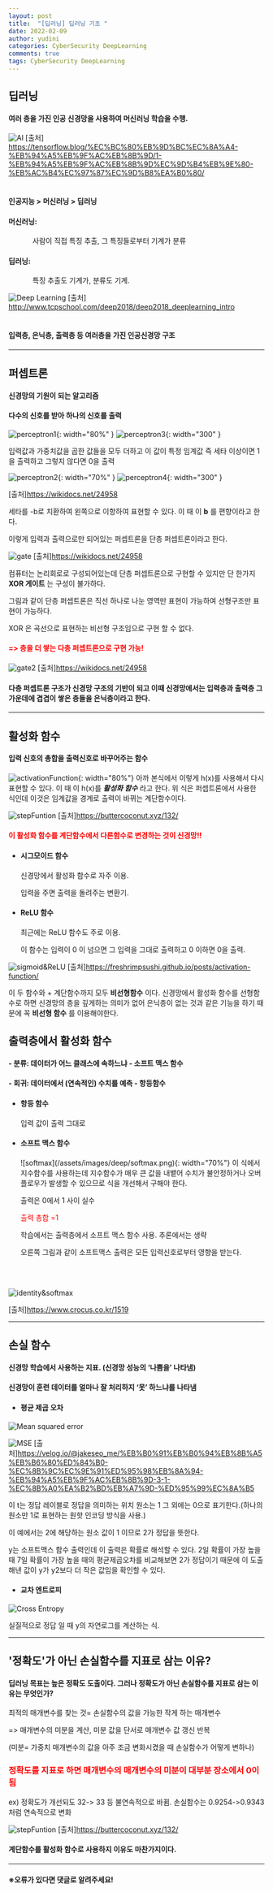 ```yaml
---
layout: post
title:  "[딥러닝] 딥러닝 기초 "
date: 2022-02-09
author: yudini
categories: CyberSecurity DeepLearning
comments: true
tags: CyberSecurity DeepLearning
---
```


## 딥러닝 
####  여러 층을 가진 인공 신경망을 사용하여 머신러닝 학습을 수행.
![AI](/assets/images/deep/AI.png)
[출처] <https://tensorflow.blog/%EC%BC%80%EB%9D%BC%EC%8A%A4-%EB%94%A5%EB%9F%AC%EB%8B%9D/1-%EB%94%A5%EB%9F%AC%EB%8B%9D%EC%9D%B4%EB%9E%80-%EB%AC%B4%EC%97%87%EC%9D%B8%EA%B0%80/>
<br>
<br>

<h4> 인공지능 > 머신러닝 > 딥러닝 </h4> 
<h4> 머신러닝: </h4>
&nbsp; &nbsp; &nbsp; &nbsp; &nbsp; &nbsp; 사람이 직접 특징 추출, 그 특징들로부터 기계가 분류

<h4>딥러닝:</h4> 
&nbsp; &nbsp; &nbsp; &nbsp; &nbsp; &nbsp; 특징 추출도 기계가, 분류도 기계. 

![Deep Learning](/assets/images/deep/deepLearn.png)
[출처] <http://www.tcpschool.com/deep2018/deep2018_deeplearning_intro>
<br>
<br>

#### 입력층, 은닉층, 출력층 등 여러층을 가진 인공신경망 구조 

<hr>

## 퍼셉트론
#### 신경망의 기원이 되는 알고리즘
#### 다수의 신호를 받아 하나의 신호를 출력 

![perceptron1](/assets/images/deep/perceptron1.png){: width="80%" }
![perceptron3](/assets/images/deep/perceptron3.png){: width="300" }

입력값과 가중치값을 곱한 값들을 모두 더하고 이 값이 특정 임계값 즉 세타 이상이면 1을 출력하고 그렇지 않다면 0을 출력

![perceptron2](/assets/images/deep/perceptron2.png){: width="70%" }
![perceptron4](/assets/images/deep/perceptron4.png){: width="300" }

[출처]<https://wikidocs.net/24958>

세타를 -b로 치환하여 왼쪽으로 이항하여 표현할 수 있다. 이 때 이 **b** 를 편향이라고 한다.

이렇게 입력과 출력으로만 되어있는 퍼셉트론을 단층 퍼셉트론이라고 한다.

![gate](/assets/images/deep/gate.jpg)
[출처]<https://wikidocs.net/24958>

컴퓨터는 논리회로로 구성되어있는데 단층 퍼셉트론으로 구현할 수 있지만 단 한가지 **XOR 게이트** 는 구성이 불가하다. 

그림과 같이 단층 퍼셉트론은 직선 하나로 나눈 영역만 표현이 가능하여 선형구조만 표현이 가능하다. 

XOR 은 곡선으로 표현하는 비선형 구조임으로 구현 할 수 없다. 

<h4 style="color:red"> => 층을 더 쌓는 다층 퍼셉트론으로 구현 가능! </h4>

![gate2](/assets/images/deep/gate2.png)
[출처]<https://wikidocs.net/24958>

#### 다층 퍼셉트론 구조가 신경망 구조의 기반이 되고 이때 신경망에서는 입력층과 출력층 그 가운데에 겹겹이 쌓은 층들을 은닉층이라고 한다.

<hr>

## 활성화 함수

#### 입력 신호의 총합을 출력신호로 바꾸어주는 함수
![activationFunction](/assets/images/deep/activationF.png){: width="80%"}
아까 본식에서 이렇게 h(x)를 사용해서 다시 표현할 수 있다. 
이 때 이 h(x)를 ***활성화 함수***  라고 한다.
위 식은 퍼셉트론에서 사용한 식인데 이것은 임계값을 경계로 출력이 바뀌는 계단함수이다. 

![stepFuntion](/assets/images/deep/stepF.jpg)
[출처]<https://buttercoconut.xyz/132/>

<h4 style="color:red">이 활성화 함수를 계단함수에서 다른함수로 변경하는 것이 신경망!!</h4>

* <h4> 시그모이드 함수 </h4>
  신경망에서 활성화 함수로 자주 이용.
 
  입력을 주면 출력을 돌려주는 변환기. 

* <h4> ReLU 함수 </h4>
  최근에는 ReLU 함수도 주로 이용. 

  이 함수는 입력이 0 이 넘으면 그 입력을 그대로 출력하고 0 이하면 0을 출력.

![sigmoid&ReLU](/assets/images/deep/sigmoid&ReLU.png)
[출처]<https://freshrimpsushi.github.io/posts/activation-function/>

이 두 함수와 + 계단함수까지 모두 **비선형함수** 이다.
신경망에서 활성화 함수를 선형함수로 하면 신경망의 층을 깊게하는 의미가 없어 은닉층이 없는 것과 같은 기능을 하기 때문에 꼭 **비선형 함수** 를 이용해야한다.

## 출력층에서 활성화 함수 

#### - 분류: 데이터가 어느 클래스에 속하느냐 - 소프트 맥스 함수
#### - 회귀: 데이터에서 (연속적인) 수치를 예측 - 항등함수

* <h4> 항등 함수 </h4>
  입력 값이 출력 그대로

* <h4> 소프트 맥스 함수 </h4>
  ![softmax](/assets/images/deep/softmax.png){: width="70%"}
  이 식에서 지수함수를 사용하는데 지수함수가 매우 큰 값을 내뱉어 수치가 불안정하거나 오버플로우가 발생할 수 있으므로 식을 개선해서 구해야 한다.

  출력은 0에서 1 사이 실수

  <span style="color:red">출력 총합 =1</span>

  학습에서는 출력층에서 소프트 맥스 함수 사용. 추론에서는 생략

  오른쪽 그림과 같이 소프트맥스 출력은 모든 입력신호로부터 영향을 받는다.
<br>
<br>

![identity&softmax](/assets/images/deep/identity&softmax.png)

[출처]<https://www.crocus.co.kr/1519>
<hr>

## 손실 함수

#### 신경망 학습에서 사용하는 지표. (신경망 성능의 ‘나쁨을’ 나타냄)
#### 신경망이 훈련 데이터를 얼마나 잘 처리하지 ‘못’ 하느냐를 나타냄

* <h4> 평균 제곱 오차 </h4>

![Mean squared error](/assets/images/deep/lossF.png)

![MSE](/assets/images/deep/MSE_code.png)
[출처]<https://velog.io/@jakeseo_me/%EB%B0%91%EB%B0%94%EB%8B%A5%EB%B6%80%ED%84%B0-%EC%8B%9C%EC%9E%91%ED%95%98%EB%8A%94-%EB%94%A5%EB%9F%AC%EB%8B%9D-3-1-%EC%8B%A0%EA%B2%BD%EB%A7%9D-%ED%95%99%EC%8A%B5>

 이 t는 정답 레이블로 정답을 의미하는 위치 원소는 1 그 외에는 0으로 표기한다.(하나의 원소만 1로 표현하는 원핫 인코딩 방식을 사용.) 

 이 예에서는 2에 해당하는 원소 값이 1 이므로 2가 정답을 뜻한다. 

 y는 소프트맥스 함수 출력인데 이 출력은 확률로 해석할 수 있다. 2일 확률이 가장 높을 때 7일 확률이 가장 높을 때의 평균제곱오차를 비교해보면 2가 정답이기 때문에 이 도출해낸 값이 y가 y2보다 더 작은 값임을 확인할 수 있다.

* <h4> 교차 엔트로피 </h4>

![Cross Entropy](/assets/images/deep/crossEntropy.png)

실질적으로 정답 일 때 y의 자연로그를 계산하는 식.

<hr>

## '정확도'가 아닌 손실함수를 지표로 삼는 이유?

#### 딥러닝 목표는 높은 정확도 도출이다. 그러나 정확도가 아닌 손실함수를 지표로 삼는 이유는 무엇인가? 

최적의 매개변수를 찾는 것= 손실함수의 값을 가능한 작게 하는 매개변수 

=> 매개변수의 미분을 계산, 미분 값을 단서로 매개변수 값 갱신 반복 

(미분= 가중치 매개변수의 값을 아주 조금 변화시켰을 때 손실함수가 어떻게 변하나)

<h3 style="color:red"> 정확도를 지표로 하면 매개변수의 매개변수의 미분이 대부분 장소에서 0이 됨 </h3>

ex) 정확도가 개선되도 32-> 33 등 불연속적으로 바뀜. 손실함수는 0.9254->0.9343처럼 연속적으로 변화

![stepFuntion](/assets/images/deep/stepF.jpg)
[출처]<https://buttercoconut.xyz/132/>

<h4> 계단함수를 활성화 함수로 사용하지 이유도 마찬가지이다. </h4>

<hr>


<h4>&#8251;오류가 있다면 댓글로 알려주세요!</h4>